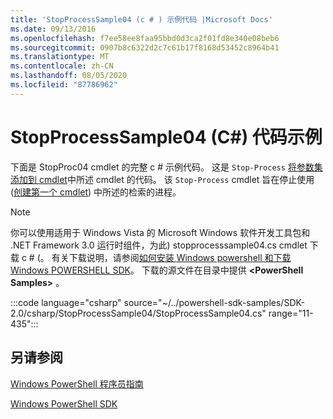 ```yaml
---
title: 'StopProcessSample04 (c # ) 示例代码 |Microsoft Docs'
ms.date: 09/13/2016
ms.openlocfilehash: f7ee58ee8faa95bbd0d3ca2f01fd8e340e08beb6
ms.sourcegitcommit: 0907b8c6322d2c7c61b17f8168d53452c8964b41
ms.translationtype: MT
ms.contentlocale: zh-CN
ms.lasthandoff: 08/05/2020
ms.locfileid: "87786962"
---
```

# <a name="stopprocesssample04-c-sample-code"></a>StopProcessSample04 (C#) 代码示例

下面是 StopProc04 cmdlet 的完整 c # 示例代码。 这是 `Stop-Process` [将参数集添加到 cmdlet](../cmdlet/adding-parameter-sets-to-a-cmdlet.md)中所述 cmdlet 的代码。 该 `Stop-Process` cmdlet 旨在停止使用 ([创建第一个 cmdlet](../cmdlet/creating-a-cmdlet-without-parameters.md)) 中所述的检索的进程。

> [!NOTE]
> 你可以使用适用于 Windows Vista 的 Microsoft Windows 软件开发工具包和 .NET Framework 3.0 运行时组件，为此) stopprocesssample04.cs cmdlet 下载 c # (。 有关下载说明，请参阅[如何安装 Windows powershell 和下载 Windows POWERSHELL SDK](/powershell/scripting/developer/installing-the-windows-powershell-sdk)。
> 下载的源文件在目录中提供 **\<PowerShell Samples>** 。

:::code language="csharp" source="~/../powershell-sdk-samples/SDK-2.0/csharp/StopProcessSample04/StopProcessSample04.cs" range="11-435":::

## <a name="see-also"></a>另请参阅

[Windows PowerShell 程序员指南](./windows-powershell-programmer-s-guide.md)

[Windows PowerShell SDK](../windows-powershell-reference.md)
